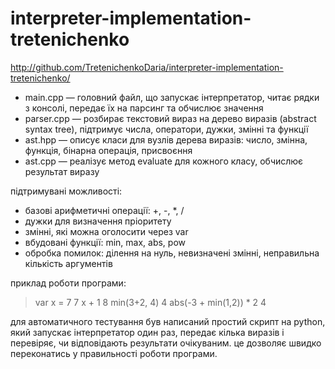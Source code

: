 # interpreter-implementation-tretenichenko

http://github.com/TretenichenkoDaria/interpreter-implementation-tretenichenko/

* main.cpp — головний файл, що запускає інтерпретатор, читає рядки з консолі, передає їх на парсинг та обчислює значення
* parser.cpp — розбирає текстовий вираз на дерево виразів (abstract syntax tree), підтримує числа, оператори, дужки, змінні та функції
* ast.hpp — описує класи для вузлів дерева виразів: число, змінна, функція, бінарна операція, присвоєння
* ast.cpp — реалізує метод evaluate для кожного класу, обчислює результат виразу

підтримувані можливості:

* базові арифметичні операції: +, -, \*, /
* дужки для визначення пріоритету
* змінні, які можна оголосити через var
* вбудовані функції: min, max, abs, pow
* обробка помилок: ділення на нуль, невизначені змінні, неправильна кількість аргументів

приклад роботи програми:

> var x = 7
7
> x + 1
8
> min(3+2, 4)
4
> abs(-3 + min(1,2)) * 2
4

для автоматичного тестування був написаний простий скрипт на python, який запускає інтерпретатор один раз, передає кілька виразів і перевіряє, чи відповідають результати очікуваним. це дозволяє швидко переконатись у правильності роботи програми.
